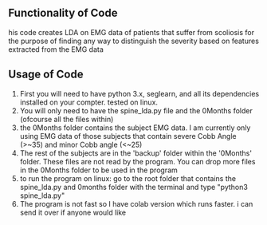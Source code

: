 ## Functionality of Code
his code creates LDA on EMG data of patients that suffer from scoliosis for the purpose of finding any way to distinguish the severity based on features extracted from the EMG data


## Usage of Code

1. First you will need to have python 3.x, seglearn, and all its dependencies installed on your compter. tested on linux.  
2. You will only need to have the spine_lda.py file and the 0Months folder (ofcourse all the files within)
3. the 0Months folder contains the subject EMG data. I am currently only using EMG data of those subjects that contain severe Cobb Angle (>~35) and minor Cobb angle (<~25)
4. The rest of the subjects are in the 'backup' folder within the '0Months' folder. These files are not read by the program. You can drop more files in the 0Months folder to be used in the program
5. to run the program on linux: go to the root folder that contains the spine_lda.py and 0months folder with the terminal and type "python3 spine_lda.py"
6. The program is not fast so I have colab version which runs faster. i can send it over if anyone would like
